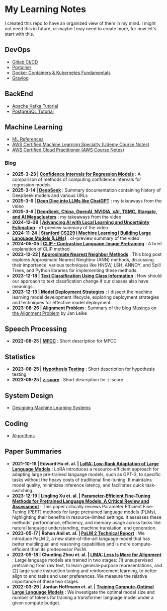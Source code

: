 # My Learning Notes

I created this repo to have an organized view of them in my mind. I might not need this in future, or maybe I may need to create more, for now let's start with this.

## DevOps

- [Gitlab CI/CD](./devops/gitlab-ci-cd.md)
- [Portainer](./devops/portainer.md)
- [Docker Containers & Kubernetes Fundamentals](./devops/docker_kubernetes/README.md)
- [Graylog](./devops/graylog.md)

## BackEnd

- [Apache Kafka Tutorial](./backend/kafka.md)
- [PostgreSQL Tutorial](./backend/postgresql.md)

## Machine Learning

- [ML References](./machine_learning/references.md)
- [AWS Certified Machine Learning Specialty (Udemy Course Notes)](./machine_learning/udemy-aws-mls-c01/README.md)
- [AWS Certified Cloud Practitioner (AWS Course Notes)](./machine_learning/aws-clf-c02/README.md)

### Blog

- **2025-3-23 | [Confidence Intervals for Regression Models](./machine_learning/regression_confidence.md)** : A comparison of methods of computing confidence intervals for regression models
- **2025-3-14 | [DeepSeek](./machine_learning/deepseek.md)** : Summary documentation containing history of DeepSeek models and various URLs
- **2025-3-6 | [Deep Dive into LLMs like ChatGPT](./machine_learning/andrej_karpathy_llm_deepdive.md)** : my takeaways from the video
- **2025-3-6 | [DeepSeek, China, OpenAI, NVIDIA, xAI, TSMC, Stargate, and AI Megaclusters](./machine_learning/lex_friedman_deepseek.md)** : my takeaways from the video
- **2024-12-08 | [Advancing AI with Local Learning and Uncertainty Estimation](./machine_learning/test_time_adaptation.md)** : o1-preview summary of the video
- **2024-11-24 | [Stanford CS229 I Machine Learning I Building Large Language Models (LLMs)](./machine_learning/standford_cs229_building_llms.md)** : o1-preview summary of the video
- **2024-05-05 | [CLIP - Contrastive Language-Image Pretraining](./machine_learning/clip.md)** : A brief explanation of CLIP method
- **2023-12-22 | [Approximate Nearest Neighbor Methods](./machine_learning/approximate-nearest-neighbor.md)** : This blog post explores Approximate Nearest Neighbor (ANN) methods, discussing their importance, various techniques like HNSW, LSH, ANNOY, and Spill Trees, and Python libraries for implementing these methods.
- **2023-12-18 | [Text Classification Using Class Information](./machine_learning/text-classification.md)** : How should our approach to text classfication change if our classes also have meanings.
- **2023-12-13 | [Model Deployment Strategies](./machine_learning/model-deployment-strategies.md)** : I dissect the machine learning model development lifecycle, exploring deployment strategies and techniques for effective model deployment.
- **2023-08-26 | [Alignment Problem](./machine_learning/alignment_problem.md)** : Summary of the blog [Musings on the Alignment Problem](https://aligned.substack.com/) by Jan Leike

## Speech Processing

- **2022-08-25 | [MFCC](./speech_processing/mfcc.md)** : Short description for MFCC

## Statistics

- **2023-08-25 | [Hypothesis Testing](./statistics/hypothesis-testing.md)** : Short description for hypothesis testing
- **2023-08-25 | [z-score](./statistics/z-score/z-score.md)** : Short description for z-score

## System Design

- [Designing Machine Learning Systems](./system/chip_huyen.md)

## Coding

- [Algorithms](https://github.com/gsamil/algorithms/)

## Paper Summaries

- **2021-10-16 | Edward Hu et. al. | [LoRA: Low-Rank Adaptation of Large Language Models](./paper/lora-2021.md)** : LoRA introduces a resource-efficient approach for adapting large pre-trained language models, such as GPT-3, to specific tasks without the heavy costs of traditional fine-tuning. It maintains model quality, minimizes inference latency, and facilitates quick task-switching.
- **2023-12-19 | Lingling Xu et. al. | [Parameter-Efficient Fine-Tuning Methods for Pretrained Language Models: A Critical Review and Assessment](./paper/peft-2023.md)** : This paper critically reviews Parameter Efficient Fine-Tuning (PEFT) methods for large pretrained language models (PLMs), highlighting their benefits in resource-limited settings. It assesses these methods' performance, efficiency, and memory usage across tasks like natural language understanding, machine translation, and generation.
- **2023-05-17 | Rohan Anil et. al. | [PaLM 2 Technical Report](./paper/anil-2023-palm-2.md)** : We introduce PaLM 2, a new state-of-the-art language model that has better multilingual and reasoning capabilities and is more compute-efficient than its predecessor PaLM.
- **2023-05-18 | Chunting Zhou et. al. | [LIMA: Less Is More for Alignment](./paper/zhou-2023-lima.md)** : Large language models are trained in two stages: (1) unsupervised pretraining from raw text, to learn general-purpose representations, and (2) large scale instruction tuning and reinforcement learning, to better align to end tasks and user preferences. We measure the relative importance of these two stages.
- **2022-03-29 | Jordan Hoffmann et. al. | [Training Compute-Optimal Large Language Models](./paper/hoffmann-2022-training-compute-optimal-llms.md)** : We investigate the optimal model size and number of tokens for training a transformer language model under a given compute budget.
